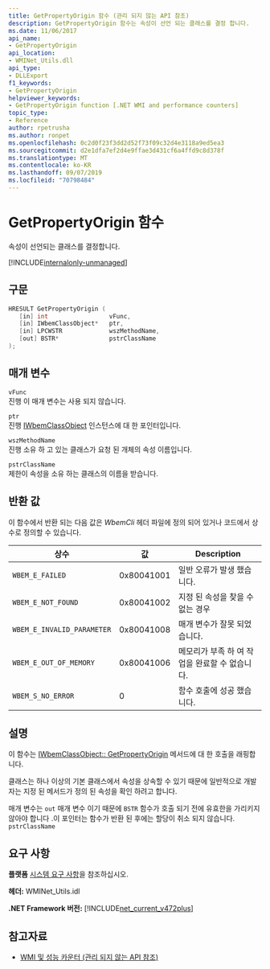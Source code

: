 ```yaml
---
title: GetPropertyOrigin 함수 (관리 되지 않는 API 참조)
description: GetPropertyOrigin 함수는 속성이 선언 되는 클래스를 결정 합니다.
ms.date: 11/06/2017
api_name:
- GetPropertyOrigin
api_location:
- WMINet_Utils.dll
api_type:
- DLLExport
f1_keywords:
- GetPropertyOrigin
helpviewer_keywords:
- GetPropertyOrigin function [.NET WMI and performance counters]
topic_type:
- Reference
author: rpetrusha
ms.author: ronpet
ms.openlocfilehash: 0c2d0f23f3dd2d52f73f09c32d4e3118a9ed5ea3
ms.sourcegitcommit: d2e1dfa7ef2d4e9ffae3d431cf6a4ffd9c8d378f
ms.translationtype: MT
ms.contentlocale: ko-KR
ms.lasthandoff: 09/07/2019
ms.locfileid: "70798484"
---
```

# <a name="getpropertyorigin-function"></a>GetPropertyOrigin 함수

속성이 선언되는 클래스를 결정합니다.

[!INCLUDE[internalonly-unmanaged](../../../../includes/internalonly-unmanaged.md)]

## <a name="syntax"></a>구문

```cpp
HRESULT GetPropertyOrigin (
   [in] int                 vFunc,
   [in] IWbemClassObject*   ptr,
   [in] LPCWSTR             wszMethodName,
   [out] BSTR*              pstrClassName
);
```

## <a name="parameters"></a>매개 변수

`vFunc`\
진행 이 매개 변수는 사용 되지 않습니다.

`ptr`\
진행 [IWbemClassObject](/windows/desktop/api/wbemcli/nn-wbemcli-iwbemclassobject) 인스턴스에 대 한 포인터입니다.

`wszMethodName`\
진행 소유 하 고 있는 클래스가 요청 된 개체의 속성 이름입니다.

`pstrClassName`\
제한이 속성을 소유 하는 클래스의 이름을 받습니다.

## <a name="return-value"></a>반환 값

이 함수에서 반환 되는 다음 값은 *WbemCli* 헤더 파일에 정의 되어 있거나 코드에서 상수로 정의할 수 있습니다.

|상수  |값  |Description  |
|---------|---------|---------|
|`WBEM_E_FAILED` | 0x80041001 | 일반 오류가 발생 했습니다. |
|`WBEM_E_NOT_FOUND` | 0x80041002 | 지정 된 속성을 찾을 수 없는 경우 |
|`WBEM_E_INVALID_PARAMETER` | 0x80041008 | 매개 변수가 잘못 되었습니다. |
|`WBEM_E_OUT_OF_MEMORY` | 0x80041006 | 메모리가 부족 하 여 작업을 완료할 수 없습니다. |
|`WBEM_S_NO_ERROR` | 0 | 함수 호출에 성공 했습니다.  |

## <a name="remarks"></a>설명

이 함수는 [IWbemClassObject:: GetPropertyOrigin](/windows/desktop/api/wbemcli/nf-wbemcli-iwbemclassobject-getpropertyorigin) 메서드에 대 한 호출을 래핑합니다.

클래스는 하나 이상의 기본 클래스에서 속성을 상속할 수 있기 때문에 일반적으로 개발자는 지정 된 메서드가 정의 된 속성을 확인 하려고 합니다.

매개 변수는 `out` 매개 변수 이기 때문에 `BSTR` 함수가 호출 되기 전에 유효한을 가리키지 않아야 합니다 .이 포인터는 함수가 반환 된 후에는 할당이 취소 되지 않습니다. `pstrClassName`

## <a name="requirements"></a>요구 사항

**플랫폼** [시스템 요구 사항](../../get-started/system-requirements.md)을 참조하십시오.

**헤더:** WMINet_Utils.idl

**.NET Framework 버전:** [!INCLUDE[net_current_v472plus](../../../../includes/net-current-v472plus.md)]

## <a name="see-also"></a>참고자료

- [WMI 및 성능 카운터 (관리 되지 않는 API 참조)](index.md)
